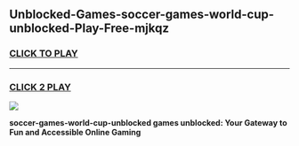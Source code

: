 
## Unblocked-Games-soccer-games-world-cup-unblocked-Play-Free-mjkqz
<h3>
<a href="https://premium76.site?title=soccer-games-world-cup-unblocked&ref=17A">CLICK TO PLAY</a></h3>
<hr>

<h3>
<a href="https://premium76.site?title=soccer-games-world-cup-unblocked&ref=17A">CLICK 2 PLAY</a>
  
</h3>

<a href="https://premium76.site?title=soccer-games-world-cup-unblocked&ref=17A"><img src="https://clearcache.store/games.png"></a>


**soccer-games-world-cup-unblocked games unblocked: Your Gateway to Fun and Accessible Online Gaming**
